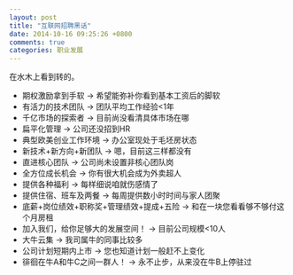 ```yaml
---
layout: post
title: "互联网招聘黑话"
date: 2014-10-16 09:25:26 +0800
comments: true
categories: 职业发展
---
```


在水木上看到转的。

* 期权激励拿到手软 -> 希望能弥补你看到基本工资后的脚软
* 有活力的技术团队 -> 团队平均工作经验<1年
* 千亿市场的探索者 -> 目前尚没看清具体市场在哪
* 扁平化管理 -> 公司还没招到HR
* 典型欧美创业工作环境 -> 办公室现处于毛坯房状态
* 新技术+新方向+新团队 -> 嗯，目前这三样都没有
* 直进核心团队 -> 公司尚未设置非核心团队岗
* 全方位成长机会 -> 你有很大机会成为外卖超人
* 提供各种福利 -> 每样细说咱就伤感情了
* 提供住宿、班车及两餐 -> 每周提供数小时时间与家人团聚
* 底薪+岗位绩效+职称奖+管理绩效+提成+五险 -> 和在一块您看看够不够付这个月房租
* 加入我们，给你足够大的发展空间！ -> 目前公司规模<10人
* 大牛云集 -> 我司属牛的同事比较多
* 公司计划短期内上市 -> 您也知道计划一般赶不上变化
* 徘徊在牛A和牛C之间一群人！ -> 永不止步，从来没在牛B上停驻过
